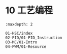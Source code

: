 # 10 工艺编程

```{toctree}
:maxdepth: 2

01-HSC/index
02-PID/01-PID_Instruction
03-MC/O1-Intro
04-PWM/01-Resource

```